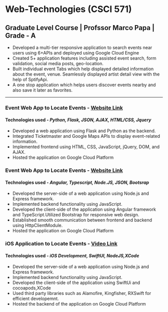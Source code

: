# Web-Technologies (CSCI 571)

## Graduate Level Course | Profssor Marco Papa | Grade - A

* Developed a multi-tier responsive application to search events near users using 6+APIs and deployed using Google Cloud Engine
* Created 5+ application features including assisted event search, form validation, social media posts, geo-location.
* Built individual event Tabs which help displayed detailed information about the event, venue. Seamlessly displayed artist detail view with the help of SptifyApi.
* A one stop application which helps users discover events nearby and also save it later as favorites.

---















### Event Web App to Locate Events - [Website Link](https://hw6-python-5799.wl.r.appspot.com/)
#### Technologies used - _Python, Flask, JSON, AJAX, HTML/CSS, Jquery_

* Developed a web application using Flask and Python as the backend.
* Integrated Ticketmaster and Google Maps APIs to display event-related information.
* Implemented frontend using HTML, CSS, JavaScript, jQuery, DOM, and AJAX.
* Hosted the application on Google Cloud Platform



### Event Web App to Locate Events - [Website Link](https://hw8webtechangular.wm.r.appspot.com/hw8/search)
#### Technologies used - _Angular, Typescript, Node.JS, JSON, Bootsrap_

* Developed the server-side of a web application using Node.js and Express framework.
* Implemented backend functionality using JavaScript.
* Developed the client-side of the application using Angular framework and TypeScript.Utilized Bootstrap for responsive web design.
* Established smooth communication between frontend and backend using HttpClientModule.
* Hosted the application on Google Cloud Platform




### iOS Application to Locate Events - [Video Link](https://youtu.be/sF5iWImSK28)
#### Technologies used - _iOS Development, SwiftUI, NodeJS,XCode_

* Developed the server-side of a web application using Node.js and Express framework.
* Implemented backend functionality using JavaScript.
* Developed the client-side of the application using SwiftUi and cocoapods,XCode
* Used third party libraries such as Alamofire, Kingfisher, RXSwift for efficient developemnt.
* Hosted the backend of the application on Google Cloud Platform





